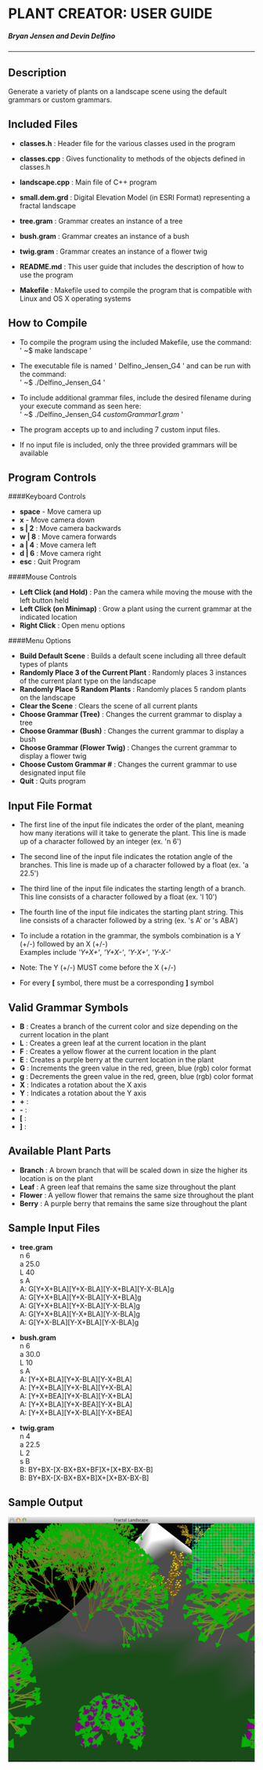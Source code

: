 **PLANT CREATOR: USER GUIDE**
=============================
##### Bryan Jensen and Devin Delfino
------------------------------------
## __Description__
Generate a variety of plants on a landscape scene using the default grammars or custom grammars.

## __Included Files__

* **classes.h** : Header file for the various classes used in the program

* **classes.cpp** : Gives functionality to methods of the objects defined in classes.h

* **landscape.cpp** : Main file of C++ program

* **small.dem.grd** : Digital Elevation Model (in ESRI Format) representing a fractal landscape 

* **tree.gram** : Grammar creates an instance of a tree

* **bush.gram** : Grammar creates an instance of a bush

* **twig.gram** : Grammar creates an instance of a flower twig

* **README.md** : This user guide that includes the description of                          how to use the program

* **Makefile** : Makefile used to compile the program that is compatible with Linux and OS X operating systems

## __How to Compile__

* To compile the program using the included Makefile, use the command: </br>' ~$ make landscape '

* The executable file is named ' Delfino_Jensen_G4 ' and can be run with the command:</br>' ~$ ./Delfino_Jensen_G4 '

* To include additional grammar files, include the desired filename during your execute command as seen here:</br>' ~$ ./Delfino_Jensen_G4 *customGrammar1.gram*  '

* The program accepts up to and including 7 custom input files.

* If no input file is included, only the three provided grammars will be available

## __Program Controls__
####Keyboard Controls

* **space** - Move camera up
* **x** - Move camera down
* **s | 2** : Move camera backwards
* **w | 8** : Move camera forwards
* **a | 4** : Move camera left
* **d | 6** : Move camera right
* **esc** : Quit Program

####Mouse Controls
* **Left Click (and Hold)** : Pan the camera while moving the mouse with the left button held 
* **Left Click (on Minimap)** : Grow a plant using the current grammar at the indicated location
* **Right Click** : Open menu options

####Menu Options
* **Build Default Scene** : Builds a default scene including all three default types of plants
* **Randomly Place 3 of the Current Plant** : Randomly places 3 instances of the current plant type on the landscape
* **Randomly Place 5 Random Plants** : Randomly places 5 random plants on the landscape
* **Clear the Scene** : Clears the scene of all current plants
* **Choose Grammar (Tree)** : Changes the current grammar to display a tree
* **Choose Grammar (Bush)** : Changes the current grammar to display a bush
* **Choose Grammar (Flower Twig)** : Changes the current grammar to display a flower twig
* **Choose Custom Grammar #** : Changes the current grammar to use designated input file
* **Quit** : Quits program


## __Input File Format__
* The first line of the input file indicates the order of the plant, meaning how many iterations will it take to generate the plant. This line is made up of a character followed by an integer (ex. 'n 6')

* The second line of the input file indicates the rotation angle of the branches. This line is made up of a character followed by a float (ex. 'a 22.5')

* The third line of the input file indicates the starting length of a branch. This line consists of a character followed by a float (ex. 'l 10')

* The fourth line of the input file indicates the starting plant string. This line consists of a character followed by a string (ex. 's A' or 's ABA')

* To include a rotation in the grammar, the symbols combination is a Y (+/-) followed by an X (+/-)</br> Examples include *'Y+X+'*, *'Y+X-'*, *'Y-X+'*, *'Y-X-'*

* Note: The Y (+/-) MUST come before the X (+/-) 

* For every **[** symbol, there must be a corresponding **]** symbol

## __Valid Grammar Symbols__
* **B** : Creates a branch of the current color and size depending on the current location in the plant
* **L** : Creates a green leaf at the current location in the plant
* **F** : Creates a yellow flower at the current location in the plant
* **E** : Creates a purple berry at the current location in the plant 
* **G** : Increments the green value in the red, green, blue (rgb) color format  
* **g** : Decrements the green value in the red, green, blue (rgb) color format  
* **X** : Indicates a rotation about the X axis
* **Y** : Indicates a rotation about the Y axis
* **+** : 
* **-** : 
* **[** : 
* **]** : 

## __Available Plant Parts__
* **Branch** : A brown branch that will be scaled down in size the higher its location is on the plant
* **Leaf** : A green leaf that remains the same size throughout the plant
* **Flower** : A yellow flower that remains the same size throughout the plant
* **Berry** : A purple berry that remains the same size throughout the plant

## __Sample Input Files__
* **tree.gram** </br>
n 6 </br>
a 25.0</br>
L 40</br>
s A</br>
A: G[Y+X+BLA][Y+X-BLA][Y-X+BLA][Y-X-BLA]g </br>
A: G[Y+X+BLA][Y+X-BLA][Y-X+BLA]g </br>
A: G[Y+X+BLA][Y+X-BLA][Y-X-BLA]g </br>
A: G[Y+X+BLA][Y-X+BLA][Y-X-BLA]g </br>
A: G[Y+X-BLA][Y-X+BLA][Y-X-BLA]g </br>

* **bush.gram** </br>
n 6 </br>
a 30.0 </br>
L 10 </br>
s A </br>
A: [Y+X+BLA][Y+X-BLA][Y-X+BLA] </br>
A: [Y+X+BLA][Y+X-BLA][Y+X-BLA] </br>
A: [Y+X+BEA][Y+X-BLA][Y-X+BLA] </br>
A: [Y+X+BLA][Y+X-BEA][Y-X+BLA] </br>
A: [Y+X+BLA][Y+X-BLA][Y-X+BEA] </br>

* **twig.gram** </br>
n 4 </br>
a 22.5 </br>
L 2 </br>
s B </br>
B: BY+BX-[X-BX+BX+BF]X+[X+BX-BX-B] </br>
B: BY+BX-[X-BX+BX+B]X+[X+BX-BX-B] </br>

## __Sample Output__

![allThree](./AllThree.png)